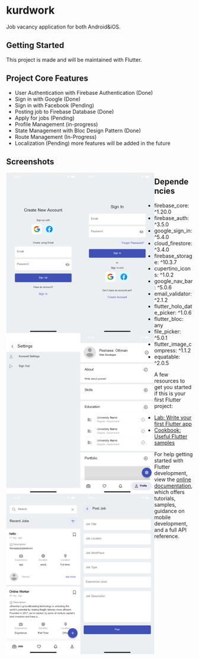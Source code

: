 
# kurdwork

Job vacancy application for both Android&iOS.

## Getting Started

This project is made and will be maintained with Flutter.

## Project Core Features

- User Authentication with Firebase Authentication (Done)
- Sign in with Google (Done)
- Sign in with Facebook (Pending)
- Posting job to Firebase Database (Done)
- Apply for jobs (Pending)
- Profile Management (in-progress)
- State Management with Bloc Design Pattern (Done)
- Route Management (In-Progress)
- Localization (Pending)
more features will be added in the future

## Screenshots

<img class="img" src="./screenshots/s1.png"  width="200">
<img class="img" src="./screenshots/s2.png"  width="200">
<img class="img" src="./screenshots/s3.png"  width="200">
<img class="img" src="./screenshots/s4.png"  width="200">
<img class="img" src="./screenshots/s5.png"  width="200">
<img class="img" src="./screenshots/s6.png"  width="200">

## Dependencies

- firebase_core: ^1.20.0
- firebase_auth: ^3.5.0
- google_sign_in: ^5.4.0
- cloud_firestore: ^3.4.0
- firebase_storage: ^10.3.7
- cupertino_icons: ^1.0.2
- google_nav_bar: ^5.0.6
- email_validator: ^2.1.2
- flutter_holo_date_picker: ^1.0.6
- flutter_bloc: any
- file_picker: ^5.0.1
- flutter_image_compress: ^1.1.2
- equatable: ^2.0.5

A few resources to get you started if this is your first Flutter project:

- [Lab: Write your first Flutter app](https://docs.flutter.dev/get-started/codelab)
- [Cookbook: Useful Flutter samples](https://docs.flutter.dev/cookbook)

For help getting started with Flutter development, view the
[online documentation](https://docs.flutter.dev/), which offers tutorials,
samples, guidance on mobile development, and a full API reference.


<style>
    .img {
        float:left;
    }

</style>
